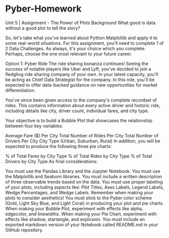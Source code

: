 # Pyber-Homework
Unit 5 | Assignment - The Power of Plots
Background
What good is data without a good plot to tell the story?

So, let's take what you've learned about Python Matplotlib and apply it to some real-world situations. For this assignment, you'll need to complete 1 of 2 Data Challenges. As always, it's your choice which you complete. Perhaps, choose the one most relevant to your future career.

Option 1: Pyber
Ride
The ride sharing bonanza continues! Seeing the success of notable players like Uber and Lyft, you've decided to join a fledgling ride sharing company of your own. In your latest capacity, you'll be acting as Chief Data Strategist for the company. In this role, you'll be expected to offer data-backed guidance on new opportunities for market differentiation.

You've since been given access to the company's complete recordset of rides. This contains information about every active driver and historic ride, including details like city, driver count, individual fares, and city type.

Your objective is to build a Bubble Plot that showcases the relationship between four key variables:

Average Fare ($) Per City
Total Number of Rides Per City
Total Number of Drivers Per City
City Type (Urban, Suburban, Rural)
In addition, you will be expected to produce the following three pie charts:

% of Total Fares by City Type
% of Total Rides by City Type
% of Total Drivers by City Type
As final considerations:

You must use the Pandas Library and the Jupyter Notebook.
You must use the Matplotlib and Seaborn libraries.
You must include a written description of three observable trends based on the data.
You must use proper labeling of your plots, including aspects like: Plot Titles, Axes Labels, Legend Labels, Wedge Percentages, and Wedge Labels.
Remember when making your plots to consider aesthetics!
You must stick to the Pyber color scheme (Gold, Light Sky Blue, and Light Coral) in producing your plot and pie charts.
When making your Bubble Plot, experiment with effects like alpha, edgecolor, and linewidths.
When making your Pie Chart, experiment with effects like shadow, startangle, and explosion.
You must include an exported markdown version of your Notebook called  README.md in your GitHub repository.
